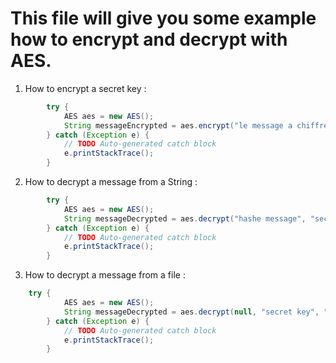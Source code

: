 # This file will give you some example how to encrypt and decrypt with AES.

1. How to encrypt a secret key : 

```java
		try {
			AES aes = new AES();
			String messageEncrypted = aes.encrypt("le message a chiffrer", "la clee");
		} catch (Exception e) {
			// TODO Auto-generated catch block
			e.printStackTrace();
		}
```


2. How to decrypt a message from a String  : 

```java
		try {
			AES aes = new AES();
			String messageDecrypted = aes.decrypt("hashe message", "secret key", null);
		} catch (Exception e) {
			// TODO Auto-generated catch block
			e.printStackTrace();
		}
```

3. How to decrypt a message from a file : 

```java
	try {
			AES aes = new AES();
			String messageDecrypted = aes.decrypt(null, "secret key", "/var/message.hash");
		} catch (Exception e) {
			// TODO Auto-generated catch block
			e.printStackTrace();
		}
```

